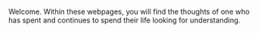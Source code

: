 Welcome. Within these webpages, you will find the thoughts of one who has spent and continues to spend their life looking for understanding.
